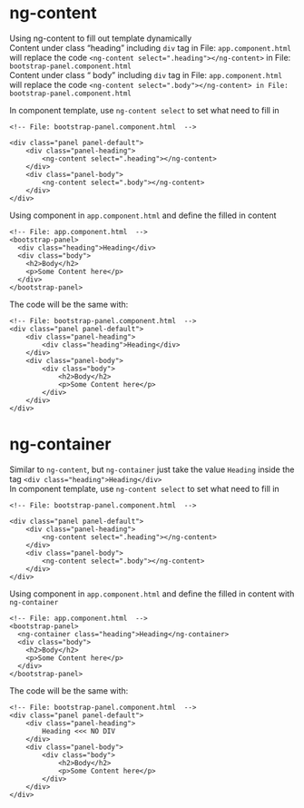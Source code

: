 # ng-content
Using ng-content to fill out template dynamically<br>
Content under class “heading” including ```div``` tag in File: ```app.component.html``` will replace the code ```<ng-content select=".heading"></ng-content>``` in File: ```bootstrap-panel.component.html```<br>
Content under class “ body” including ```div``` tag in File: ```app.component.html``` will replace the code ```<ng-content select=".body"></ng-content> in File: bootstrap-panel.component.html```


In component template, use ```ng-content select``` to set what need to fill in
```
<!-- File: bootstrap-panel.component.html  -->

<div class="panel panel-default">
    <div class="panel-heading">
        <ng-content select=".heading"></ng-content> 
    </div>
    <div class="panel-body">
        <ng-content select=".body"></ng-content>
    </div>
</div>
```

Using component in ```app.component.html``` and define the filled in content
```
<!-- File: app.component.html  -->
<bootstrap-panel>
  <div class="heading">Heading</div>
  <div class="body">
    <h2>Body</h2>
    <p>Some Content here</p>
  </div>
</bootstrap-panel>
```

The code will be the same with:
```
<!-- File: bootstrap-panel.component.html  -->
<div class="panel panel-default">
    <div class="panel-heading">
        <div class="heading">Heading</div> 
    </div>
    <div class="panel-body">
        <div class="body">
            <h2>Body</h2>
            <p>Some Content here</p>
        </div>
    </div>
</div>
```

<!-- ============================================================================ -->
<!-- ============================================================================ -->
<!-- ============================================================================ -->

# ng-container
Similar to ```ng-content```, but ```ng-container``` just take the value ```Heading``` inside the tag ```<div class="heading">Heading</div>``` <br>
In component template, use ```ng-content select``` to set what need to fill in
```
<!-- File: bootstrap-panel.component.html  -->

<div class="panel panel-default">
    <div class="panel-heading">
        <ng-content select=".heading"></ng-content> 
    </div>
    <div class="panel-body">
        <ng-content select=".body"></ng-content>
    </div>
</div>
```

Using component in ```app.component.html``` and define the filled in content with ```ng-container```
```
<!-- File: app.component.html  -->
<bootstrap-panel>
  <ng-container class="heading">Heading</ng-container>
  <div class="body">
    <h2>Body</h2>
    <p>Some Content here</p>
  </div>
</bootstrap-panel>
```

The code will be the same with:
```
<!-- File: bootstrap-panel.component.html  -->
<div class="panel panel-default">
    <div class="panel-heading">
        Heading <<< NO DIV 
    </div>
    <div class="panel-body">
        <div class="body">
            <h2>Body</h2>
            <p>Some Content here</p>
        </div>
    </div>
</div>
```
